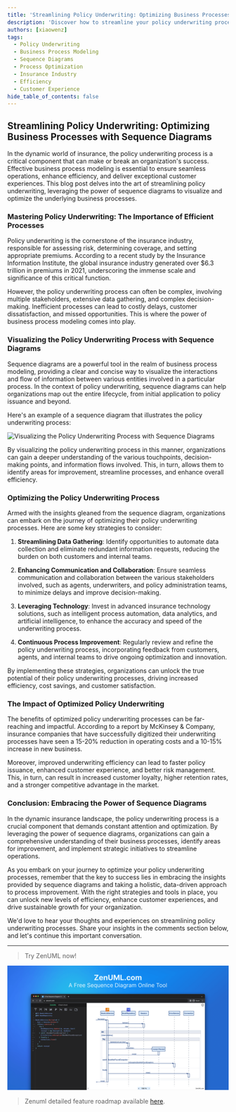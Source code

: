 ```yaml
---
title: 'Streamlining Policy Underwriting: Optimizing Business Processes with Sequence Diagrams'
description: 'Discover how to streamline your policy underwriting process and enhance efficiency with the power of business process modeling and sequence diagrams. Unlock cost savings, improve customer experience, and drive sustainable growth for your insurance organization.'
authors: [xiaowenz]
tags:
  - Policy Underwriting
  - Business Process Modeling
  - Sequence Diagrams
  - Process Optimization
  - Insurance Industry
  - Efficiency
  - Customer Experience
hide_table_of_contents: false
---
```


## Streamlining Policy Underwriting: Optimizing Business Processes with Sequence Diagrams

In the dynamic world of insurance, the policy underwriting process is a critical component that can make or break an organization's success. Effective business process modeling is essential to ensure seamless operations, enhance efficiency, and deliver exceptional customer experiences. This blog post delves into the art of streamlining policy underwriting, leveraging the power of sequence diagrams to visualize and optimize the underlying business processes.

<!-- truncate -->

### Mastering Policy Underwriting: The Importance of Efficient Processes

Policy underwriting is the cornerstone of the insurance industry, responsible for assessing risk, determining coverage, and setting appropriate premiums. According to a recent study by the Insurance Information Institute, the global insurance industry generated over $6.3 trillion in premiums in 2021, underscoring the immense scale and significance of this critical function.

However, the policy underwriting process can often be complex, involving multiple stakeholders, extensive data gathering, and complex decision-making. Inefficient processes can lead to costly delays, customer dissatisfaction, and missed opportunities. This is where the power of business process modeling comes into play.

### Visualizing the Policy Underwriting Process with Sequence Diagrams

Sequence diagrams are a powerful tool in the realm of business process modeling, providing a clear and concise way to visualize the interactions and flow of information between various entities involved in a particular process. In the context of policy underwriting, sequence diagrams can help organizations map out the entire lifecycle, from initial application to policy issuance and beyond.

Here's an example of a sequence diagram that illustrates the policy underwriting process:

![Visualizing the Policy Underwriting Process with Sequence Diagrams](https://cdn.sa.net/2024/05/30/S6nbiKTVpQkEcNW.png)

By visualizing the policy underwriting process in this manner, organizations can gain a deeper understanding of the various touchpoints, decision-making points, and information flows involved. This, in turn, allows them to identify areas for improvement, streamline processes, and enhance overall efficiency.

### Optimizing the Policy Underwriting Process

Armed with the insights gleaned from the sequence diagram, organizations can embark on the journey of optimizing their policy underwriting processes. Here are some key strategies to consider:

1. **Streamlining Data Gathering**: Identify opportunities to automate data collection and eliminate redundant information requests, reducing the burden on both customers and internal teams.

2. **Enhancing Communication and Collaboration**: Ensure seamless communication and collaboration between the various stakeholders involved, such as agents, underwriters, and policy administration teams, to minimize delays and improve decision-making.

3. **Leveraging Technology**: Invest in advanced insurance technology solutions, such as intelligent process automation, data analytics, and artificial intelligence, to enhance the accuracy and speed of the underwriting process.

4. **Continuous Process Improvement**: Regularly review and refine the policy underwriting process, incorporating feedback from customers, agents, and internal teams to drive ongoing optimization and innovation.

By implementing these strategies, organizations can unlock the true potential of their policy underwriting processes, driving increased efficiency, cost savings, and customer satisfaction.

### The Impact of Optimized Policy Underwriting

The benefits of optimized policy underwriting processes can be far-reaching and impactful. According to a report by McKinsey & Company, insurance companies that have successfully digitized their underwriting processes have seen a 15-20% reduction in operating costs and a 10-15% increase in new business.

Moreover, improved underwriting efficiency can lead to faster policy issuance, enhanced customer experience, and better risk management. This, in turn, can result in increased customer loyalty, higher retention rates, and a stronger competitive advantage in the market.

### Conclusion: Embracing the Power of Sequence Diagrams

In the dynamic insurance landscape, the policy underwriting process is a crucial component that demands constant attention and optimization. By leveraging the power of sequence diagrams, organizations can gain a comprehensive understanding of their business processes, identify areas for improvement, and implement strategic initiatives to streamline operations.

As you embark on your journey to optimize your policy underwriting processes, remember that the key to success lies in embracing the insights provided by sequence diagrams and taking a holistic, data-driven approach to process improvement. With the right strategies and tools in place, you can unlock new levels of efficiency, enhance customer experiences, and drive sustainable growth for your organization.

We'd love to hear your thoughts and experiences on streamlining policy underwriting processes. Share your insights in the comments section below, and let's continue this important conversation.

---

> Try ZenUML now!

[![ZenUML: The Best Diagram Plugin for Confluence](../../static/img/og-image.png)](https://app.zenuml.com)

> Zenuml detailed feature roadmap available [here](/roadmap).
